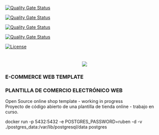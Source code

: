 [![Quality Gate Status](https://sonarcloud.io/api/project_badges/measure?project=rpuigm_ecommercewebtemplate&metric=coverage)](https://sonarcloud.io/dashboard?id=rpuigm_ecommercewebtemplate)

[![Quality Gate Status](https://sonarcloud.io/api/project_badges/measure?project=rpuigm_ecommercewebtemplate&metric=bugs)](https://sonarcloud.io/dashboard?id=rpuigm_ecommercewebtemplate)

[![Quality Gate Status](https://sonarcloud.io/api/project_badges/measure?project=rpuigm_ecommercewebtemplate&metric=vulnerabilities)](https://sonarcloud.io/dashboard?id=rpuigm_ecommercewebtemplate)

[![Quality Gate Status](https://sonarcloud.io/api/project_badges/measure?project=rpuigm_ecommercewebtemplate&metric=code_smells)](https://sonarcloud.io/dashboard?id=rpuigm_ecommercewebtemplate)

[![License](https://img.shields.io/badge/License-Apache%202.0-blue.svg)](https://www.apache.org/licenses/LICENSE-2.0)

<h1 align="center"><img src="https://cdn.pixabay.com/photo/2017/06/20/08/12/maintenance-2422173_1280.png"/></h1>

### E-COMMERCE WEB TEMPLATE

### PLANTILLA DE COMERCIO ELECTRÓNICO WEB

<p>Open Source online shop template - working in progress<br>
Proyecto de código abierto de una plantilla de tienda online - trabajo en curso.<p>

docker run -p 5432:5432 -e POSTGRES_PASSWORD=ruben -d -v ./postgres_data:/var/lib/postgresql/data postgres
